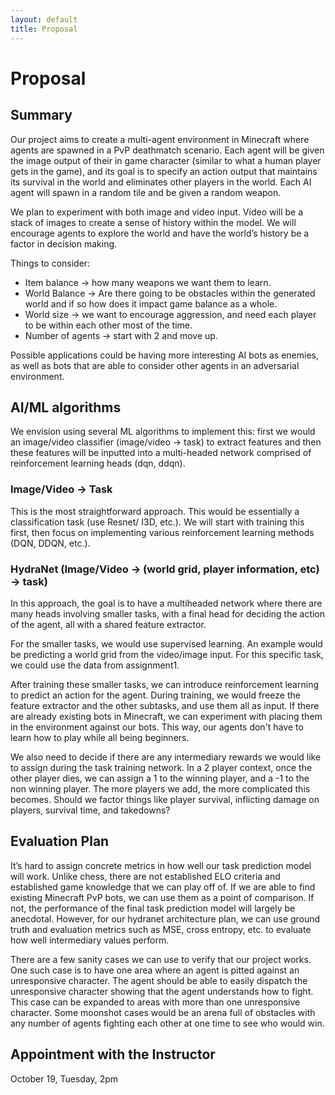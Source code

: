```yaml
---
layout: default
title: Proposal
---
```


# Proposal

## Summary
Our project aims to create a multi-agent environment in Minecraft where agents are spawned in a PvP deathmatch scenario. Each agent will be given the image output of their in game character (similar to what a human player gets in the game), and its goal is to specify an action output that maintains its survival in the world and eliminates other players in the world. Each AI agent will spawn in a random tile and be given a random weapon.

We plan to experiment with both image and video input. Video will be a stack of images to create a sense of history within the model. We will encourage agents to explore the world and have the world’s history be a factor in decision making.

Things to consider:
- Item balance -> how many weapons we want them to learn.
- World Balance -> Are there going to be obstacles within the generated world and if so how does it impact game balance as a whole.
- World size -> we want to encourage aggression, and need each player to be within each other most of the time.
- Number of agents -> start with 2 and move up.

Possible applications could be having more interesting AI bots as enemies, as well as bots that are able to consider other agents in an adversarial environment.

## AI/ML algorithms


We envision using several ML algorithms to implement this: first we would an image/video classifier (image/video -> task) to extract features and then these features will be inputted into a multi-headed network comprised of reinforcement learning heads (dqn, ddqn).

### Image/Video -> Task 
This is the most straightforward approach. This would be essentially a classification task (use Resnet/ I3D, etc.). We will start with training this first, then focus on implementing various reinforcement learning methods (DQN, DDQN, etc.).

### HydraNet (Image/Video -> (world grid, player information, etc) -> task)
In this approach, the goal is to have a multiheaded network where there are many heads involving smaller tasks, with a final head for deciding the action of the agent, all with a shared feature extractor.

For the smaller tasks, we would use supervised learning. An example would be predicting a world grid from the video/image input. For this specific task, we could use the data from assignment1.

After training these smaller tasks, we can introduce reinforcement learning to predict an action for the agent. During training, we would freeze the feature extractor and the other subtasks, and use them all as input. If there are already existing bots in Minecraft, we can experiment with placing them in the environment against our bots. This way, our agents don't have to learn how to play while all being beginners.

We also need to decide if there are any intermediary rewards we would like to assign during the task training network. In a 2 player context, once the other player dies, we can assign a 1 to the winning player, and a -1 to the non winning player. The more players we add, the more complicated this becomes. Should we factor things like player survival, inflicting damage on players, survival time, and takedowns? 
 


## Evaluation Plan
It’s hard to assign concrete metrics in how well our task prediction model will work. Unlike chess, there are not established ELO criteria and established game knowledge that we can play off of. If we are able to find existing Minecraft PvP bots, we can use them as a point of comparison. If not, the performance of the final task prediction model will largely be anecdotal. However, for our hydranet architecture plan, we can use ground truth and evaluation metrics such as MSE, cross entropy, etc. to evaluate how well intermediary values perform.

There are a few sanity cases we can use to verify that our project works. One such case is to have one area where an agent is pitted against an unresponsive character. The agent should be able to easily dispatch the unresponsive character showing that the agent understands how to fight. This case can be expanded to areas with more than one unresponsive character. Some moonshot cases would be an arena full of obstacles with any number of agents fighting each other at one time to see who would win.

## Appointment with the Instructor
October 19, Tuesday, 2pm